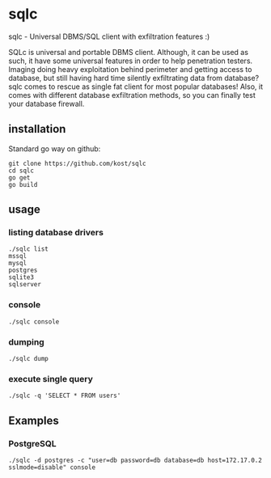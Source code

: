 # sqlc
sqlc - Universal DBMS/SQL client with exfiltration features :)

SQLc is universal and portable DBMS client. Although, it can be used as such, it have some universal features in order to help penetration testers. Imaging doing heavy exploitation behind perimeter and getting access to database, but still having hard time silently exfiltrating data from database? sqlc comes to rescue as single fat client for most popular databases! 
Also, it comes with different database exfiltration methods, so you can finally test your database firewall.

## installation

Standard go way on github:

```
git clone https://github.com/kost/sqlc
cd sqlc
go get
go build
```

## usage

### listing database drivers

```
./sqlc list
mssql
mysql
postgres
sqlite3
sqlserver
```

### console

```
./sqlc console
```

### dumping

```
./sqlc dump
```

### execute single query

```
./sqlc -q 'SELECT * FROM users'
```

## Examples

### PostgreSQL

```
./sqlc -d postgres -c "user=db password=db database=db host=172.17.0.2 sslmode=disable" console
```

